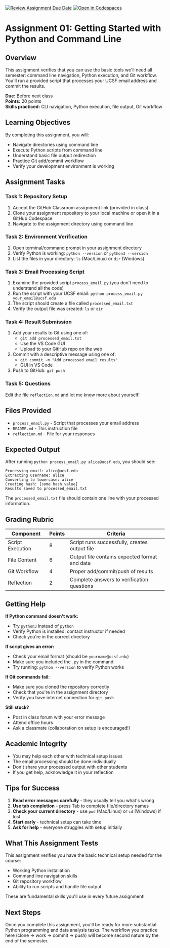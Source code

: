 [![Review Assignment Due Date](https://classroom.github.com/assets/deadline-readme-button-22041afd0340ce965d47ae6ef1cefeee28c7c493a6346c4f15d667ab976d596c.svg)](https://classroom.github.com/a/icjG3z9c)
[![Open in Codespaces](https://classroom.github.com/assets/launch-codespace-2972f46106e565e64193e422d61a12cf1da4916b45550586e14ef0a7c637dd04.svg)](https://classroom.github.com/open-in-codespaces?assignment_repo_id=20688668)
# Assignment 01: Getting Started with Python and Command Line

## Overview
This assignment verifies that you can use the basic tools we'll need all semester: command line navigation, Python execution, and Git workflow. You'll run a provided script that processes your UCSF email address and commit the results.

**Due:** Before next class  
**Points:** 20 points  
**Skills practiced:** CLI navigation, Python execution, file output, Git workflow

## Learning Objectives
By completing this assignment, you will:
- Navigate directories using command line
- Execute Python scripts from command line  
- Understand basic file output redirection
- Practice Git add/commit workflow
- Verify your development environment is working

## Assignment Tasks

### Task 1: Repository Setup
1. Accept the GitHub Classroom assignment link (provided in class)
2. Clone your assignment repository to your local machine or open it in a GitHub Codespace
3. Navigate to the assignment directory using command line

### Task 2: Environment Verification  
1. Open terminal/command prompt in your assignment directory
2. Verify Python is working: `python --version` or `python3 --version`
3. List the files in your directory: `ls` (Mac/Linux) or `dir` (Windows)

### Task 3: Email Processing Script
1. Examine the provided script `process_email.py` (you don't need to understand all the code)
2. Run the script with your UCSF email: `python process_email.py your_email@ucsf.edu`
3. The script should create a file called `processed_email.txt`
4. Verify the output file was created: `ls` or `dir`

### Task 4: Result Submission
1. Add your results to Git using one of:
    - `git add processed_email.txt` 
    - Use the VS Code GUI
    - Upload to your GitHub repo on the web
2. Commit with a descriptive message using one of: 
    - `git commit -m "Add processed email results"`
    - GUI in VS Code  
3. Push to GitHub: `git push` 

### Task 5:  Questions
Edit the file `reflection.md` and let me know more about yourself!

## Files Provided
- `process_email.py` - Script that processes your email address
- `README.md` - This instruction file  
- `reflection.md` - File for your responses

## Expected Output
After running `python process_email.py alice@ucsf.edu`, you should see:
```
Processing email: alice@ucsf.edu
Extracting username: alice
Converting to lowercase: alice  
Creating hash: [some hash value]
Results saved to processed_email.txt
```

The `processed_email.txt` file should contain one line with your processed information.

## Grading Rubric

| Component | Points | Criteria |
|-----------|--------|----------|
| Script Execution | 8 | Script runs successfully, creates output file |
| File Content | 6 | Output file contains expected format and data |
| Git Workflow | 4 | Proper add/commit/push of results |
| Reflection | 2 | Complete answers to verification questions |

## Getting Help

**If Python command doesn't work:**
- Try `python3` instead of `python`
- Verify Python is installed: contact instructor if needed
- Check you're in the correct directory

**If script gives an error:**
- Check your email format (should be `yourname@ucsf.edu`)
- Make sure you included the `.py` in the command
- Try running: `python --version` to verify Python works

**If Git commands fail:**
- Make sure you cloned the repository correctly
- Check that you're in the assignment directory
- Verify you have internet connection for `git push`

**Still stuck?**
- Post in class forum with your error message
- Attend office hours
- Ask a classmate (collaboration on setup is encouraged!)

## Academic Integrity
- You may help each other with technical setup issues
- The email processing should be done individually
- Don't share your processed output with other students
- If you get help, acknowledge it in your reflection

## Tips for Success
1. **Read error messages carefully** - they usually tell you what's wrong
2. **Use tab completion** - press Tab to complete file/directory names  
3. **Check your current directory** - use `pwd` (Mac/Linux) or `cd` (Windows) if lost
4. **Start early** - technical setup can take time
5. **Ask for help** - everyone struggles with setup initially

## What This Assignment Tests
This assignment verifies you have the basic technical setup needed for the course:
- Working Python installation
- Command line navigation skills
- Git repository workflow
- Ability to run scripts and handle file output

These are fundamental skills you'll use in every future assignment!

## Next Steps
Once you complete this assignment, you'll be ready for more substantial Python programming and data analysis tasks. The workflow you practice here (clone → work → commit → push) will become second nature by the end of the semester.